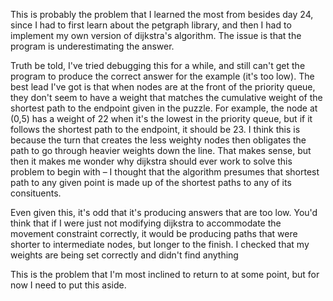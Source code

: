 This is probably the problem that I learned the most from besides day 24, since I had to first learn about the petgraph library, and then I had to implement my own version of dijkstra's algorithm. The issue is that the program is underestimating the answer. 

Truth be told, I've tried debugging this for a while, and still can't get the program to produce the correct answer for the example (it's too low). The best lead I've got is that when nodes are at the front of the priority queue, they don't seem to have a weight that matches the cumulative weight of the shortest path to the endpoint given in the puzzle. For example, the node at (0,5) has a weight of 22 when it's the lowest in the priority queue, but if it follows the shortest path to the endpoint, it should be 23. I think this is because the turn that creates the less weighty nodes then obligates the path to go through heavier weights down the line. That makes sense, but then it makes me wonder why dijkstra should ever work to solve this problem to begin with – I thought that the algorithm presumes that shortest path to any given point is made up of the shortest paths to any of its consituents.

Even given this, it's odd that it's producing answers that are too low. You'd think that if I were just not modifying dijkstra to accommodate the movement constraint correctly, it would be producing paths that were shorter to intermediate nodes, but longer to the finish. I checked that my weights are being set correctly and didn't find anything

This is the problem that I'm most inclined to return to at some point, but for now I need to put this aside.